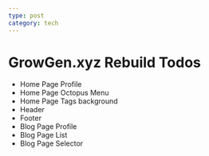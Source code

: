 ```yaml
---
type: post
category: tech
---
```


# GrowGen.xyz Rebuild Todos

- Home Page Profile
- Home Page Octopus Menu
- Home Page Tags background
- Header
- Footer
- Blog Page Profile
- Blog Page List
- Blog Page Selector
